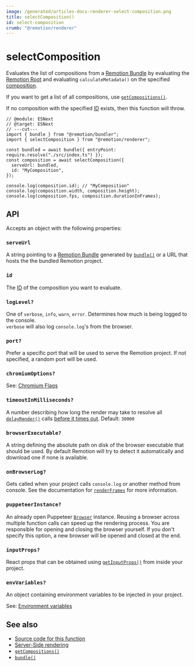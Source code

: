 ```yaml
---
image: /generated/articles-docs-renderer-select-composition.png
title: selectComposition()
id: select-composition
crumb: "@remotion/renderer"
---
```


# selectComposition<AvailableFrom v="4.0.0"/>

Evaluates the list of compositions from a [Remotion Bundle](/docs/terminology#bundle) by evaluating the [Remotion Root](/docs/terminology#remotion-root) and evaluating `calculateMetadata()` on the specified [composition](/docs/terminology#composition).

If you want to get a list of all compositions, use [`getCompositions()`](/docs/renderer/get-compositions).

If no composition with the specified [ID](/docs/terminology#composition-id) exists, then this function will throw.

```tsx twoslash title="Example"
// @module: ESNext
// @target: ESNext
// ---cut---
import { bundle } from "@remotion/bundler";
import { selectComposition } from "@remotion/renderer";

const bundled = await bundle({ entryPoint: require.resolve("./src/index.ts") });
const composition = await selectComposition({
  serveUrl: bundled,
  id: "MyComposition",
});

console.log(composition.id); // "MyComposition"
console.log(composition.width, composition.height);
console.log(composition.fps, composition.durationInFrames);
```

## API

Accepts an object with the following properties:

### `serveUrl`

A string pointing to a [Remotion Bundle](/docs/terminology#bundle) generated by [`bundle()`](/docs/bundle) or a URL that hosts the the bundled Remotion project.

### `id`

The [ID](/docs/terminology#composition-id) of the composition you want to evaluate.

### `logLevel?`

One of `verbose`, `info`, `warn`, `error`. Determines how much is being logged to the console.  
`verbose` will also log `console.log`'s from the browser.

### `port?`

Prefer a specific port that will be used to serve the Remotion project. If not specified, a random port will be used.

### `chromiumOptions?`

See: [Chromium Flags](/docs/chromium-flags)

### `timeoutInMilliseconds?`

A number describing how long the render may take to resolve all [`delayRender()`](/docs/delay-render) calls [before it times out](/docs/timeout). Default: `30000`

### `browserExecutable?`

A string defining the absolute path on disk of the browser executable that should be used. By default Remotion will try to detect it automatically and download one if none is available.

### `onBrowserLog?`

Gets called when your project calls `console.log` or another method from console. See the documentation for [`renderFrames`](/docs/renderer/render-frames#onbrowserlog) for more information.

### `puppeteerInstance?`

An already open Puppeteer [`Browser`](/docs/renderer/open-browser) instance. Reusing a browser across multiple function calls can speed up the rendering process. You are responsible for opening and closing the browser yourself. If you don't specify this option, a new browser will be opened and closed at the end.

### `inputProps?`

React props that can be obtained using [`getInputProps()`](/docs/get-input-props) from inside your project.

### `envVariables?`

An object containing environment variables to be injected in your project.

See: [Environment variables](/docs/env-variables/)

## See also

- [Source code for this function](https://github.com/remotion-dev/remotion/blob/main/packages/renderer/src/select-composition.ts)
- [Server-Side rendering](/docs/ssr)
- [`getCompositions()`](/docs/renderer/get-compositions)
- [`bundle()`](/docs/bundle)

